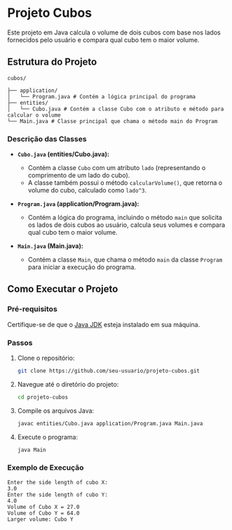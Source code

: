 # Projeto Cubos

Este projeto em Java calcula o volume de dois cubos com base nos lados fornecidos pelo usuário e compara qual cubo tem o maior volume.

## Estrutura do Projeto

```
cubos/

├── application/
│   └── Program.java # Contém a lógica principal do programa
├── entities/
│   └── Cubo.java # Contém a classe Cubo com o atributo e método para calcular o volume
└── Main.java # Classe principal que chama o método main do Program
````

### Descrição das Classes

- **`Cubo.java` (entities/Cubo.java):** 
    - Contém a classe `Cubo` com um atributo `lado` (representando o comprimento de um lado do cubo).
    - A classe também possui o método `calcularVolume()`, que retorna o volume do cubo, calculado como `lado^3`.

- **`Program.java` (application/Program.java):** 
    - Contém a lógica do programa, incluindo o método `main` que solicita os lados de dois cubos ao usuário, calcula seus volumes e compara qual cubo tem o maior volume.

- **`Main.java` (Main.java):**
    - Contém a classe `Main`, que chama o método `main` da classe `Program` para iniciar a execução do programa.

## Como Executar o Projeto

### Pré-requisitos
Certifique-se de que o [Java JDK](https://www.oracle.com/java/technologies/javase-jdk11-downloads.html) esteja instalado em sua máquina.

### Passos

1. Clone o repositório:
    ```bash
    git clone https://github.com/seu-usuario/projeto-cubos.git
    ```

2. Navegue até o diretório do projeto:
    ```bash
    cd projeto-cubos
    ```

3. Compile os arquivos Java:
    ```bash
    javac entities/Cubo.java application/Program.java Main.java
    ```

4. Execute o programa:
    ```bash
    java Main
    ```

### Exemplo de Execução

```text
Enter the side length of cubo X: 
3.0
Enter the side length of cubo Y: 
4.0
Volume of Cubo X = 27.0
Volume of Cubo Y = 64.0
Larger volume: Cubo Y
